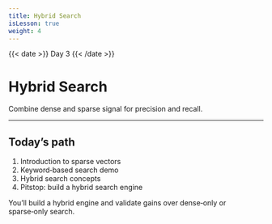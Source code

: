 ```yaml
---
title: Hybrid Search
isLesson: true
weight: 4
---
```


{{< date >}} Day 3 {{< /date >}}

# Hybrid Search

Combine dense and sparse signal for precision and recall.

---

## Today’s path

1. Introduction to sparse vectors
2. Keyword‑based search demo
3. Hybrid search concepts
4. Pitstop: build a hybrid search engine

You’ll build a hybrid engine and validate gains over dense‑only or sparse‑only search.

